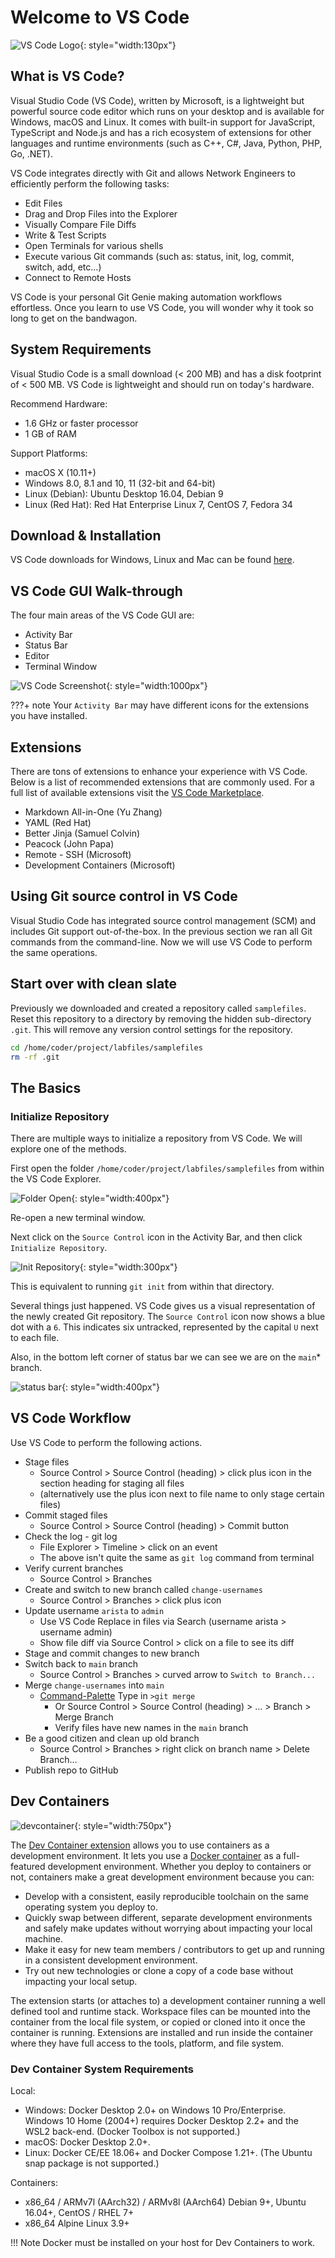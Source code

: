 # Welcome to VS Code

![VS Code Logo](assets/images/vscode_logo.png){: style="width:130px"}

## What is VS Code?

Visual Studio Code (VS Code), written by Microsoft, is a lightweight but powerful source code editor which runs on your desktop and is available for Windows, macOS and Linux. It comes with built-in support for JavaScript, TypeScript and Node.js and has a rich ecosystem of extensions for other languages and runtime environments (such as C++, C#, Java, Python, PHP, Go, .NET).

VS Code integrates directly with Git and allows Network Engineers to efficiently perform the following tasks:

- Edit Files
- Drag and Drop Files into the Explorer
- Visually Compare File Diffs
- Write & Test Scripts
- Open Terminals for various shells
- Execute various Git commands (such as: status, init, log, commit, switch, add, etc...)
- Connect to Remote Hosts

VS Code is your personal Git Genie making automation workflows effortless. Once you learn to use VS Code, you will wonder why it took so long to get on the bandwagon.

## System Requirements

Visual Studio Code is a small download (< 200 MB) and has a disk footprint of < 500 MB. VS Code is lightweight and should run on today's hardware.

Recommend Hardware:

- 1.6 GHz or faster processor
- 1 GB of RAM

Support Platforms:

- macOS X (10.11+)
- Windows 8.0, 8.1 and 10, 11 (32-bit and 64-bit)
- Linux (Debian): Ubuntu Desktop 16.04, Debian 9
- Linux (Red Hat): Red Hat Enterprise Linux 7, CentOS 7, Fedora 34

## Download & Installation

VS Code downloads for Windows, Linux and Mac can be found [here](https://code.visualstudio.com/download).

## VS Code GUI Walk-through

The four main areas of the VS Code GUI are:

- Activity Bar
- Status Bar
- Editor
- Terminal Window

![VS Code Screenshot](assets/images/vscode_screenshot.png){: style="width:1000px"}

???+ note
    Your `Activity Bar` may have different icons for the extensions you have installed.

## Extensions

There are tons of extensions to enhance your experience with VS Code. Below is a list of recommended extensions that are commonly used. For a full list of available extensions visit the [VS Code Marketplace](https://marketplace.visualstudio.com/vscode).

- Markdown All-in-One (Yu Zhang)
- YAML (Red Hat)
- Better Jinja (Samuel Colvin)
- Peacock (John Papa)
- Remote - SSH (Microsoft)
- Development Containers (Microsoft)

## Using Git source control in VS Code

Visual Studio Code has integrated source control management (SCM) and includes Git support out-of-the-box. In the previous section we ran all Git commands from the command-line. Now we will use VS Code to perform the same operations.

## Start over with clean slate

Previously we downloaded and created a repository called `samplefiles`. Reset this repository to a directory by removing the hidden sub-directory `.git`.  This will remove any version control settings for the repository.

``` bash
cd /home/coder/project/labfiles/samplefiles
rm -rf .git
```

## The Basics

### Initialize Repository

There are multiple ways to initialize a repository from VS Code. We will explore one of the methods.

First open the folder `/home/coder/project/labfiles/samplefiles` from within the VS Code Explorer.

![Folder Open](assets/images/vscode_open_folder.png){: style="width:400px"}

Re-open a new terminal window.

Next click on the `Source Control` icon in the Activity Bar, and then click `Initialize Repository`.

![Init Repository](assets/images/vscode_init_repo.png){: style="width:300px"}

This is equivalent to running `git init` from within that directory.

Several things just happened. VS Code gives us a visual representation of the newly created Git repository. The `Source Control` icon now shows a blue dot with a `6`. This indicates six untracked, represented by the capital `U` next to each file.

Also, in the bottom left corner of status bar we can see we are on the `main`* branch.

![status bar](assets/images/vscode_status_bar.png){: style="width:400px"}

## VS Code Workflow

Use VS Code to perform the following actions.

- Stage files
  - Source Control > Source Control (heading) > click plus icon in the section heading for staging all files
  - (alternatively use the plus icon next to file name to only stage certain files)
- Commit staged files
  - Source Control > Source Control (heading) > Commit button
- Check the log - git log
  - File Explorer > Timeline > click on an event
  - The above isn't quite the same as `git log` command from terminal
- Verify current branches
  - Source Control > Branches
- Create and switch to new branch called `change-usernames`
  - Source Control > Branches > click plus icon
- Update username `arista` to `admin`
  - Use VS Code Replace in files via Search (username arista > username admin)
  - Show file diff via Source Control > click on a file to see its diff
- Stage and commit changes to new branch
- Switch back to `main` branch
  - Source Control > Branches > curved arrow to `Switch to Branch...`
- Merge `change-usernames` into `main`
  - [Command-Palette](https://code.visualstudio.com/docs/getstarted/userinterface#_command-palette) Type in `>git merge`
    - Or Source Control > Source Control (heading) > ... > Branch > Merge Branch
    - Verify files have new names in the `main` branch
- Be a good citizen and clean up old branch
  - Source Control > Branches > right click on branch name > Delete Branch...
- Publish repo to GitHub

## Dev Containers

![devcontainer](assets/images/vscode_devcontainer.png){: style="width:750px"}

The [Dev Container extension](https://marketplace.visualstudio.com/items?itemName=ms-vscode-remote.remote-containers) allows you to use containers as a development environment. It lets you use a [Docker container](https://www.docker.com/) as a full-featured development environment. Whether you deploy to containers or not, containers make a great development environment because you can:

- Develop with a consistent, easily reproducible toolchain on the same operating system you deploy to.
- Quickly swap between different, separate development environments and safely make updates without worrying about impacting your local machine.
- Make it easy for new team members / contributors to get up and running in a consistent development environment.
- Try out new technologies or clone a copy of a code base without impacting your local setup.

The extension starts (or attaches to) a development container running a well defined tool and runtime stack. Workspace files can be mounted into the container from the local file system, or copied or cloned into it once the container is running. Extensions are installed and run inside the container where they have full access to the tools, platform, and file system.

### Dev Container System Requirements

Local:

- Windows: Docker Desktop 2.0+ on Windows 10 Pro/Enterprise. Windows 10 Home (2004+) requires Docker Desktop 2.2+ and the WSL2 back-end. (Docker Toolbox is not supported.)
- macOS: Docker Desktop 2.0+.
- Linux: Docker CE/EE 18.06+ and Docker Compose 1.21+. (The Ubuntu snap package is not supported.)

Containers:

- x86_64 / ARMv7l (AArch32) / ARMv8l (AArch64) Debian 9+, Ubuntu 16.04+, CentOS / RHEL 7+
- x86_64 Alpine Linux 3.9+

!!! Note
    Docker must be installed on your host for Dev Containers to work.
